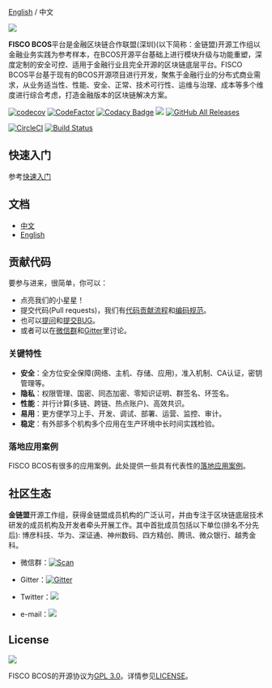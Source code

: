 [English](../README.md) / 中文

![](./images/FISCO_BCOS_Logo.svg)

**FISCO BCOS**平台是金融区块链合作联盟(深圳)(以下简称：金链盟)开源工作组以金融业务实践为参考样本，在BCOS开源平台基础上进行模块升级与功能重塑，深度定制的安全可控、适用于金融行业且完全开源的区块链底层平台。FISCO BCOS平台基于现有的BCOS开源项目进行开发，聚焦于金融行业的分布式商业需求，从业务适当性、性能、安全、正常、技术可行性、运维与治理、成本等多个维度进行综合考虑，打造金融版本的区块链解决方案。

 [![codecov](https://codecov.io/gh/FISCO-BCOS/FISCO-BCOS/branch/master/graph/badge.svg)](https://codecov.io/gh/FISCO-BCOS/FISCO-BCOS) [![CodeFactor](https://www.codefactor.io/repository/github/fisco-bcos/FISCO-BCOS/badge)](https://www.codefactor.io/repository/github/fisco-bcos/FISCO-BCOS) [![Codacy Badge](https://api.codacy.com/project/badge/Grade/08552871ee104fe299b00bc79f8a12b9)](https://www.codacy.com/app/fisco-dev/FISCO-BCOS?utm_source=github.com&amp;utm_medium=referral&amp;utm_content=FISCO-BCOS/FISCO-BCOS&amp;utm_campaign=Badge_Grade) [![](https://img.shields.io/github/issues-pr/FISCO-BCOS/FISCO-BCOS.svg)](https://github.com/FISCO-BCOS/FISCO-BCOS/pulls) [![GitHub All Releases](https://img.shields.io/github/downloads/FISCO-BCOS/FISCO-BCOS/total.svg)](https://github.com/FISCO-BCOS/FISCO-BCOS)

[![CircleCI](https://circleci.com/gh/FISCO-BCOS/FISCO-BCOS.svg?style=shield)](https://circleci.com/gh/FISCO-BCOS/FISCO-BCOS)  [![Build Status](https://travis-ci.org/FISCO-BCOS/FISCO-BCOS.svg)](https://travis-ci.org/FISCO-BCOS/FISCO-BCOS)

## 快速入门

参考[快速入门](https://fisco-bcos-documentation.readthedocs.io/zh_CN/feature-2.0.0/docs/quick_start.html)

## 文档

- [中文](https://fisco-bcos-documentation.readthedocs.io/zh_CN/feature-2.0.0/)
- [English](https://fisco-bcos-documentation.readthedocs.io/zh_CN/feature-2.0.0/)

## 贡献代码

要参与进来，很简单，你可以：

- 点亮我们的小星星！  
- 提交代码(Pull requests)，我们有[代码贡献流程](CONTRIBUTING.md)和[编码规范](CODING_STYLE.md)。
- 也可以[提问](https://github.com/FISCO-BCOS/FISCO-BCOS/issues)和[提交BUG](https://github.com/FISCO-BCOS/FISCO-BCOS/issues)。
- 或者可以在[微信群](docs/images/WeChatQR.jpeg)和[Gitter](https://gitter.im/fisco-bcos/Lobby)里讨论。

### 关键特性

- **安全**：全方位安全保障(网络、主机、存储、应用)，准入机制、CA认证，密钥管理等。
- **隐私**：权限管理、国密、同态加密、零知识证明、群签名、环签名。
- **性能**：并行计算(多链、跨链、热点账户)、高效共识。
- **易用**：更方便学习上手、开发、调试、部署、运营、监控、审计。
- **稳定**：有外部多个机构多个应用在生产环境中长时间实践检验。

### 落地应用案例

FISCO BCOS有很多的应用案例。此处提供一些具有代表性的[落地应用案例](http://www.fisco-bcos.org/assets/docs/FISCO%20BCOS%20-%20Featured%20Cases.pdf)。

## 社区生态

**金链盟**开源工作组，获得金链盟成员机构的广泛认可，并由专注于区块链底层技术研发的成员机构及开发者牵头开展工作。其中首批成员包括以下单位(排名不分先后): 博彦科技、华为、深证通、神州数码、四方精创、腾讯、微众银行、越秀金科。

- 微信群：[![Scan](https://img.shields.io/badge/style-Scan_QR_Code-green.svg?logo=wechat&longCache=false&style=social&label=Group)](docs/images/WeChatQR.jpeg) 

- Gitter：[![Gitter](https://img.shields.io/badge/style-on_gitter-green.svg?logo=gitter&longCache=false&style=social&label=Chat)](https://gitter.im/fisco-bcos/Lobby) 

- Twitter：[![](https://img.shields.io/twitter/url/http/shields.io.svg?style=social&label=Follow@FiscoBcos)](https://twitter.com/FiscoBcos)

- e-mail：[![](https://img.shields.io/twitter/url/http/shields.io.svg?logo=Gmail&style=social&label=service@fisco.com.cn)](mailto:service@fisco.com.cn)

## License

[![](https://img.shields.io/github/license/FISCO-BCOS/FISCO-BCOS.svg)](LICENSE)

FISCO BCOS的开源协议为[GPL 3.0](https://www.gnu.org/licenses/gpl-3.0.en.html)。详情参见[LICENSE](LICENSE)。  
